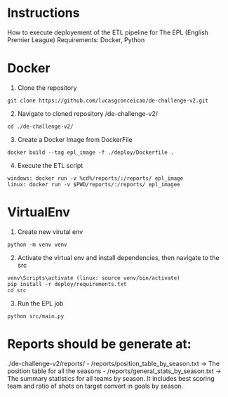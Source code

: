 # Instructions
How to execute deployement of the ETL pipeline for The EPL (English Premier League)
Requirements: Docker, Python

# Docker
1. Clone the repository
```
git clone https://github.com/lucasgconceicao/de-challenge-v2.git
```
2. Navigate to cloned repository /de-challenge-v2/
```
cd ./de-challenge-v2/
```
3. Create a Docker Image from DockerFile
```
docker build --tag epl_image -f ./deploy/Dockerfile .
```
4. Execute the ETL script
```
windows: docker run -v %cd%/reports/:/reports/ epl_image
linux: docker run -v $PWD/reports/:/reports/ epl_imagee
```

# VirtualEnv
1. Create new virutal env
```
python -m venv venv
```
2. Activate the virtual env and install dependencies, then navigate to the src
```
venv\Scripts\activate (linux: source venv/bin/activate)
pip install -r deploy/requirements.txt
cd src
```
3. Run the EPL job
```
python src/main.py
```

# Reports should be generate at:
./de-challenge-v2/reports/
    - /reports/position_table_by_season.txt -> The position table for all the seasons 
    - /reports/general_stats_by_season.txt -> The summary statistics for all teams by season. It includes best scoring team and ratio of shots on target convert in goals by season.    
    
    